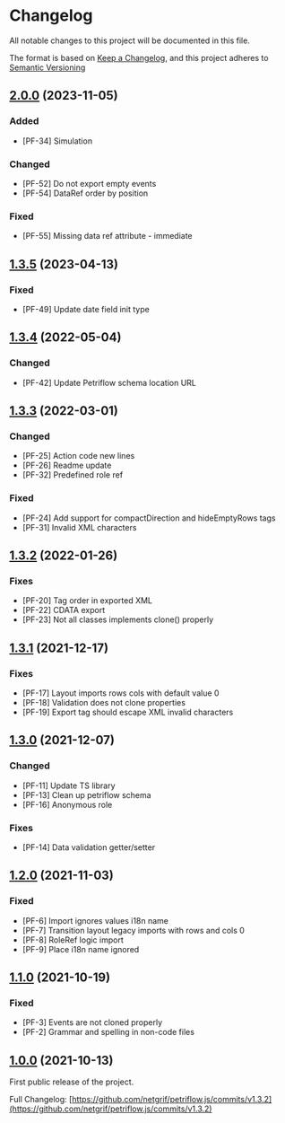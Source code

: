 # Changelog
All notable changes to this project will be documented in this file.

The format is based on [Keep a Changelog](https://keepachangelog.com/en/1.0.0/),
and this project adheres to [Semantic Versioning](https://semver.org/spec/v2.0.0.html)

## [2.0.0](https://github.com/netgrif/petriflow.js/releases/tag/v2.0.0) (2023-11-05)

### Added
- [PF-34] Simulation

### Changed
- [PF-52] Do not export empty events
- [PF-54] DataRef order by position

### Fixed
- [PF-55] Missing data ref attribute - immediate

## [1.3.5](https://github.com/netgrif/petriflow.js/releases/tag/v1.3.5) (2023-04-13)

### Fixed
- [PF-49] Update date field init type 

## [1.3.4](https://github.com/netgrif/petriflow.js/releases/tag/v1.3.4) (2022-05-04)

### Changed
- [PF-42] Update Petriflow schema location URL

## [1.3.3](https://github.com/netgrif/petriflow.js/releases/tag/v1.3.3) (2022-03-01)

### Changed
- [PF-25] Action code new lines
- [PF-26] Readme update
- [PF-32] Predefined role ref

### Fixed
- [PF-24] Add support for compactDirection and hideEmptyRows tags
- [PF-31] Invalid XML characters


## [1.3.2](https://github.com/netgrif/petriflow.js/releases/tag/v1.3.2) (2022-01-26)

### Fixes
- [PF-20] Tag order in exported XML
- [PF-22] CDATA export
- [PF-23] Not all classes implements clone() properly


## [1.3.1](https://github.com/netgrif/petriflow.js/releases/tag/v1.3.1) (2021-12-17)

### Fixes
- [PF-17] Layout imports rows cols with default value 0
- [PF-18] Validation does not clone properties
- [PF-19] Export tag should escape XML invalid characters

## [1.3.0](https://github.com/netgrif/petriflow.js/releases/tag/v1.3.0) (2021-12-07)

### Changed
- [PF-11] Update TS library
- [PF-13] Clean up petriflow schema
- [PF-16] Anonymous role

### Fixes
- [PF-14] Data validation getter/setter

## [1.2.0](https://github.com/netgrif/petriflow.js/releases/tag/v1.2.0) (2021-11-03)

### Fixed 
 - [PF-6] Import ignores values i18n name
 - [PF-7] Transition layout legacy imports with rows and cols 0
 - [PF-8] RoleRef logic import
 - [PF-9] Place i18n name ignored
 
## [1.1.0](https://github.com/netgrif/petriflow.js/releases/tag/v1.1.0) (2021-10-19)

### Fixed
 - [PF-3] Events are not cloned properly
 - [PF-2] Grammar and spelling in non-code files

## [1.0.0](https://github.com/netgrif/petriflow.js/releases/tag/v1.0.0) (2021-10-13)

First public release of the project.

Full Changelog: [https://github.com/netgrif/petriflow.js/commits/v1.3.2](https://github.com/netgrif/petriflow.js/commits/v1.3.2)


<!-- Template
## [version](https://github.com/netgrif/petriflow.js/releases/tag/v) (YYYY-MM-dd)

### Added
 - for new features.

### Changed
 - for changes in existing functionality.

### Deprecated
 - for soon-to-be removed features.

### Removed
 - for now removed features.

### Fixed
 - for any bug fixes.

### Security
 - in case of vulnerabilities.
-->
